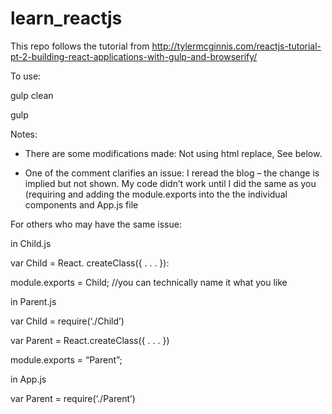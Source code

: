 # learn_reactjs
This repo follows the tutorial from http://tylermcginnis.com/reactjs-tutorial-pt-2-building-react-applications-with-gulp-and-browserify/

To use:

gulp clean

gulp

Notes:
- There are some modifications made: Not using html replace, See below.

- One of the comment clarifies an issue: I reread the blog – the change is implied but not shown. My code didn’t work until I did the same as you (requiring and adding the module.exports into the the individual components and App.js file

For others who may have the same issue:

in Child.js

var Child = React. createClass({ . . . }):

module.exports = Child; //you can technically name it what you like

in Parent.js

var Child = require(‘./Child’)

var Parent = React.createClass({ . . . })

module.exports = “Parent”;

in App.js

var Parent = require(‘./Parent’)

